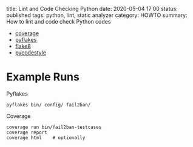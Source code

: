 title: Lint and Code Checking Python
date: 2020-05-04 17:00
status: published
tags: python, lint, static analyzer
category: HOWTO
summary: How to lint and code check Python codes

* [coverage](http://nedbatchelder.com/code/coverage/)
* [pyflakes](https://launchpad.net/pyflakes)
* [flake8](https://gitlab.com/pycqa/flake8)
* [pycodestyle](https://pypi.python.org/pypi/pycodestyle)

# Example Runs #


Pyflakes
```shell
pyflakes bin/ config/ fail2ban/
```

Coverage
```shell
coverage run bin/fail2ban-testcases
coverage report
coverage html    # optionally
```

